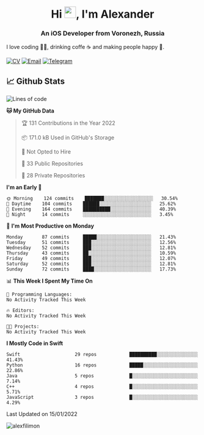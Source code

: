 <h1 align="center">Hi <img src="https://raw.githubusercontent.com/MartinHeinz/MartinHeinz/master/wave.gif" width="30px">, I'm Alexander</h1>
<h3 align="center">An iOS Developer from Voronezh, Russia</h3>

I love coding 👨‍💻, drinking coffe ☕️ and making people happy 🎊.

[![CV](https://img.shields.io/badge/CV-Александр%20Филимонов-14b420)](http://alexfilimon.github.io/)
[![Email](https://img.shields.io/badge/Email-as.filimonov@mail.ru-f39f37)](mailto:as.filimonov@mail.ru)
[![Telegram](https://img.shields.io/badge/Telegram-alexfilimon-1686b1)](https://t.me/alexfilimon)

## 📈 Github Stats

<!--START_SECTION:waka-->
![Lines of code](https://img.shields.io/badge/From%20Hello%20World%20I%27ve%20Written-248%20Thousand%20lines%20of%20code-blue)

**🐱 My GitHub Data** 

> 🏆 131 Contributions in the Year 2022
 > 
> 📦 171.0 kB Used in GitHub's Storage 
 > 
> 🚫 Not Opted to Hire
 > 
> 📜 33 Public Repositories 
 > 
> 🔑 28 Private Repositories  
 > 
**I'm an Early 🐤** 

```text
🌞 Morning    124 commits    ███████░░░░░░░░░░░░░░░░░░   30.54% 
🌆 Daytime    104 commits    ██████░░░░░░░░░░░░░░░░░░░   25.62% 
🌃 Evening    164 commits    ██████████░░░░░░░░░░░░░░░   40.39% 
🌙 Night      14 commits     ░░░░░░░░░░░░░░░░░░░░░░░░░   3.45%

```
📅 **I'm Most Productive on Monday** 

```text
Monday       87 commits     █████░░░░░░░░░░░░░░░░░░░░   21.43% 
Tuesday      51 commits     ███░░░░░░░░░░░░░░░░░░░░░░   12.56% 
Wednesday    52 commits     ███░░░░░░░░░░░░░░░░░░░░░░   12.81% 
Thursday     43 commits     ██░░░░░░░░░░░░░░░░░░░░░░░   10.59% 
Friday       49 commits     ███░░░░░░░░░░░░░░░░░░░░░░   12.07% 
Saturday     52 commits     ███░░░░░░░░░░░░░░░░░░░░░░   12.81% 
Sunday       72 commits     ████░░░░░░░░░░░░░░░░░░░░░   17.73%

```


📊 **This Week I Spent My Time On** 

```text
💬 Programming Languages: 
No Activity Tracked This Week

🔥 Editors: 
No Activity Tracked This Week

🐱‍💻 Projects: 
No Activity Tracked This Week

```

**I Mostly Code in Swift** 

```text
Swift                    29 repos            ██████████░░░░░░░░░░░░░░░   41.43% 
Python                   16 repos            █████░░░░░░░░░░░░░░░░░░░░   22.86% 
Java                     5 repos             █░░░░░░░░░░░░░░░░░░░░░░░░   7.14% 
C++                      4 repos             █░░░░░░░░░░░░░░░░░░░░░░░░   5.71% 
JavaScript               3 repos             █░░░░░░░░░░░░░░░░░░░░░░░░   4.29%

```



 Last Updated on 15/01/2022
<!--END_SECTION:waka-->

<img align="center" src="https://github-readme-stats.vercel.app/api?username=alexfilimon&show_icons=true" alt="alexfilimon" />
